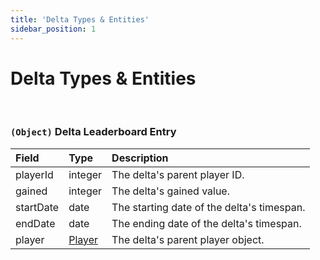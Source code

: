 ```yaml
---
title: 'Delta Types & Entities'
sidebar_position: 1
---
```


# Delta Types & Entities

<br />

### `(Object)` Delta Leaderboard Entry

| Field     | Type                                                         | Description                                |
| :-------- | :----------------------------------------------------------- | :----------------------------------------- |
| playerId  | integer                                                      | The delta's parent player ID.              |
| gained    | integer                                                      | The delta's gained value.                  |
| startDate | date                                                         | The starting date of the delta's timespan. |
| endDate   | date                                                         | The ending date of the delta's timespan.   |
| player    | [Player](/players-api/player-type-definitions#object-player) | The delta's parent player object.          |
